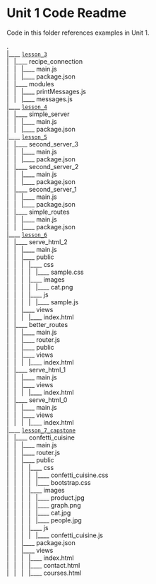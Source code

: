 # Unit 1 Code Readme

Code in this folder references examples in Unit 1.

.  
|____ [`lesson_3`](./lesson_3/)  
| &nbsp; |____ recipe_connection  
| &nbsp; | &nbsp; |____ main.js  
| &nbsp; | &nbsp; |____ package.json  
| &nbsp; |____ modules  
| &nbsp; | &nbsp; |____ printMessages.js  
| &nbsp; | &nbsp; |____ messages.js  
|____ [`lesson_4`](./lesson_4/)  
| &nbsp; |____ simple_server  
| &nbsp; | &nbsp; |____ main.js  
| &nbsp; | &nbsp; |____ package.json  
|____ [`lesson_5`](./lesson_5/)  
| &nbsp; |____ second_server_3  
| &nbsp; | &nbsp; |____ main.js  
| &nbsp; | &nbsp; |____ package.json  
| &nbsp; |____ second_server_2  
| &nbsp; | &nbsp; |____ main.js  
| &nbsp; | &nbsp; |____ package.json  
| &nbsp; |____ second_server_1  
| &nbsp; | &nbsp; |____ main.js  
| &nbsp; | &nbsp; |____ package.json  
| &nbsp; |____ simple_routes  
| &nbsp; | &nbsp; |____ main.js  
| &nbsp; | &nbsp; |____ package.json  
|____ [`lesson_6`](./lesson_6/)  
| &nbsp; |____ serve_html_2  
| &nbsp; | &nbsp; |____ main.js  
| &nbsp; | &nbsp; |____ public  
| &nbsp; | &nbsp; | &nbsp; |____ css  
| &nbsp; | &nbsp; | &nbsp; | &nbsp; |____ sample.css  
| &nbsp; | &nbsp; | &nbsp; |____ images  
| &nbsp; | &nbsp; | &nbsp; | &nbsp; |____ cat.png  
| &nbsp; | &nbsp; | &nbsp; |____ js  
| &nbsp; | &nbsp; | &nbsp; | &nbsp; |____ sample.js  
| &nbsp; | &nbsp; |____ views  
| &nbsp; | &nbsp; | &nbsp; |____ index.html  
| &nbsp; |____ better_routes  
| &nbsp; | &nbsp; |____ main.js  
| &nbsp; | &nbsp; |____ router.js  
| &nbsp; | &nbsp; |____ public  
| &nbsp; | &nbsp; |____ views  
| &nbsp; | &nbsp; | &nbsp; |____ index.html  
| &nbsp; |____ serve_html_1  
| &nbsp; | &nbsp; |____ main.js  
| &nbsp; | &nbsp; |____ views  
| &nbsp; | &nbsp; | &nbsp; |____ index.html  
| &nbsp; |____ serve_html_0  
| &nbsp; | &nbsp; |____ main.js  
| &nbsp; | &nbsp; |____ views  
| &nbsp; | &nbsp; | &nbsp; |____ index.html  
|____ [`lesson_7_capstone`](./lesson_7_capstone/)  
| &nbsp; |____ confetti_cuisine  
| &nbsp; | &nbsp; |____ main.js  
| &nbsp; | &nbsp; |____ router.js  
| &nbsp; | &nbsp; |____ public  
| &nbsp; | &nbsp; | &nbsp; |____ css  
| &nbsp; | &nbsp; | &nbsp; | &nbsp; |____ confetti_cuisine.css  
| &nbsp; | &nbsp; | &nbsp; | &nbsp; |____ bootstrap.css  
| &nbsp; | &nbsp; | &nbsp; |____ images  
| &nbsp; | &nbsp; | &nbsp; | &nbsp; |____ product.jpg  
| &nbsp; | &nbsp; | &nbsp; | &nbsp; |____ graph.png  
| &nbsp; | &nbsp; | &nbsp; | &nbsp; |____ cat.jpg  
| &nbsp; | &nbsp; | &nbsp; | &nbsp; |____ people.jpg  
| &nbsp; | &nbsp; | &nbsp; |____ js  
| &nbsp; | &nbsp; | &nbsp; | &nbsp; |____ confetti_cuisine.js  
| &nbsp; | &nbsp; |____ package.json  
| &nbsp; | &nbsp; |____ views  
| &nbsp; | &nbsp; | &nbsp; |____ index.html  
| &nbsp; | &nbsp; | &nbsp; |____ contact.html  
| &nbsp; | &nbsp; | &nbsp; |____ courses.html  
